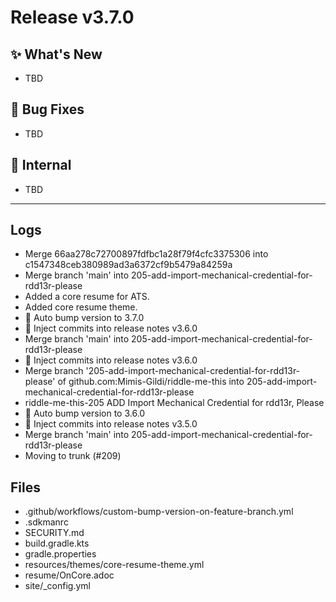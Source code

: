 # Release v3.7.0

## ✨ What's New

- TBD

## 🐛 Bug Fixes

- TBD

## 🔬 Internal

- TBD

---

## Logs

- Merge 66aa278c72700897fdfbc1a28f79f4cfc3375306 into c1547348ceb380989ad3a6372cf9b5479a84259a
- Merge branch 'main' into 205-add-import-mechanical-credential-for-rdd13r-please
- Added a core resume for ATS.
- Added core resume theme.
- 🔼 Auto bump version to 3.7.0
- 📝 Inject commits into release notes v3.6.0
- Merge branch 'main' into 205-add-import-mechanical-credential-for-rdd13r-please
- 📝 Inject commits into release notes v3.6.0
- Merge branch '205-add-import-mechanical-credential-for-rdd13r-please' of github.com:Mimis-Gildi/riddle-me-this into 205-add-import-mechanical-credential-for-rdd13r-please
- riddle-me-this-205 ADD Import Mechanical Credential for rdd13r, Please
- 🔼 Auto bump version to 3.6.0
- 📝 Inject commits into release notes v3.5.0
- Merge branch 'main' into 205-add-import-mechanical-credential-for-rdd13r-please
- Moving to trunk (#209)


## Files

- .github/workflows/custom-bump-version-on-feature-branch.yml
- .sdkmanrc
- SECURITY.md
- build.gradle.kts
- gradle.properties
- resources/themes/core-resume-theme.yml
- resume/OnCore.adoc
- site/_config.yml

